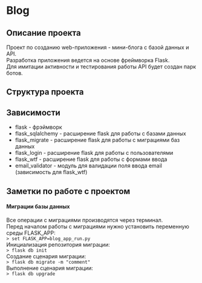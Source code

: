 # Blog

## Описание проекта
Проект по созданию web-приложения - мини-блога с базой данных и API.  
Разработка приложения ведется на основе фреймворка Flask.  
Для имитации активности и тестирования работы API будет создан парк ботов.

## Структура проекта
  
## Зависимости
* flask - фрэймворк
* flask_sqlalchemy - расширение flask для работы с базами данных
* flask_migrate - расширение flask для работы с миграциями баз данных
* flask_login - расширение flask для работы с пользователями
* flask_wtf - расширение flask для работы с формами ввода
* email_validator - модуль для валидации поля ввода email (зависимость для flask_wtf)
  
## Заметки по работе с проектом
#### Миграции базы данных
Все операции с миграциями производятся через терминал.  
Перед началом работы с миграциями нужно установить переменную среды FLASK_APP:  
`> set FLASK_APP=blog_app_run.py`  
Инициализация репозитория миграции:  
`> flask db init`  
Создание сценария миграции:  
`> flask db migrate -m "comment"`  
Выполнение сценария миграции:  
`> flask db upgrade`  

